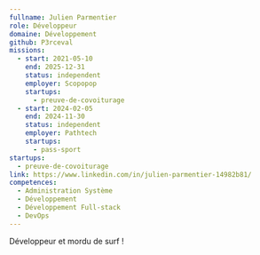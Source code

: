 ```yaml
---
fullname: Julien Parmentier
role: Développeur
domaine: Développement
github: P3rceval
missions:
  - start: 2021-05-10
    end: 2025-12-31
    status: independent
    employer: Scopopop
    startups:
      - preuve-de-covoiturage
  - start: 2024-02-05
    end: 2024-11-30
    status: independent
    employer: Pathtech
    startups:
      - pass-sport
startups:
  - preuve-de-covoiturage
link: https://www.linkedin.com/in/julien-parmentier-14982b81/
competences:
  - Administration Système
  - Développement
  - Développement Full-stack
  - DevOps
---
```

Développeur et mordu de surf !